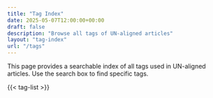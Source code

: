 ```yaml
---
title: "Tag Index"
date: 2025-05-07T12:00:00+00:00
draft: false
description: "Browse all tags of UN-aligned articles"
layout: "tag-index"
url: "/tags"
---
```


This page provides a searchable index of all tags used in UN-aligned articles. Use the search box to find specific tags.

{{< tag-list >}}
